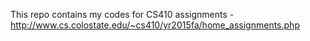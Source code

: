 This repo contains my codes for CS410 assignments - http://www.cs.colostate.edu/~cs410/yr2015fa/home_assignments.php
